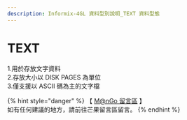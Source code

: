```yaml
---
description: Informix-4GL 資料型別說明_TEXT 資料型態
---
```


# TEXT

1.用於存放文字資料\
2.存放大小以 DISK PAGES 為單位\
3.僅支援以 ASCII 碼為主的文字檔

{% hint style="danger" %}
【 [M@nGo 留言區](https://give0714.pixnet.net/blog/post/46258660-informix-4gl-%E5%A4%A7%E5%9E%8B%E8%B3%87%E6%96%99%E5%9E%8B%E5%88%A5%E3%80%8A-text-data-%E3%80%8B) 】\
如有任何建議的地方，請前往芒果留言區留言。
{% endhint %}
